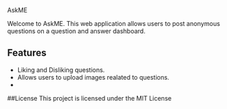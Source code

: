 AskME 

Welcome to AskME. This web application allows users to post anonymous questions on a question and answer dashboard. 

## Features
* Liking and Disliking questions.
* Allows users to upload images realated to questions.
* 


##License
This project is licensed under the MIT License

